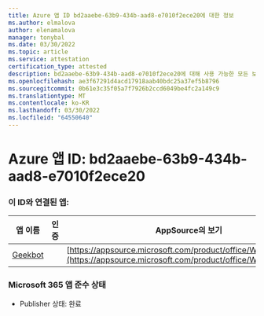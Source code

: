 ```yaml
---
title: Azure 앱 ID bd2aaebe-63b9-434b-aad8-e7010f2ece20에 대한 정보
ms.author: elmalova
author: elenamalova
manager: tonybal
ms.date: 03/30/2022
ms.topic: article
ms.service: attestation
certification_type: attested
description: bd2aaebe-63b9-434b-aad8-e7010f2ece20에 대해 사용 가능한 모든 보안 및 규정 준수 정보입니다.
ms.openlocfilehash: ae3f67291d4acd17918aab40bdc25a37ef5b8796
ms.sourcegitcommit: 0b61e3c35f05a7f7926b2ccd6049be4fc2a149c9
ms.translationtype: MT
ms.contentlocale: ko-KR
ms.lasthandoff: 03/30/2022
ms.locfileid: "64550640"
---
```

# <a name="azure-app-id-bd2aaebe-63b9-434b-aad8-e7010f2ece20"></a>Azure 앱 ID: bd2aaebe-63b9-434b-aad8-e7010f2ece20


### <a name="apps-associated-with-this-id"></a>이 ID와 연결된 앱:
| **앱 이름** | **인증** | **AppSource의 보기** |
|--------------|---------------|-----------------------|
| [Geekbot](../forward/WA200003224.md) |  | [https://appsource.microsoft.com/product/office/WA200003224](https://appsource.microsoft.com/product/office/WA200003224) |

### <a name="microsoft-365-app-compliance-status"></a>Microsoft 365 앱 준수 상태
- Publisher 상태: 완료
